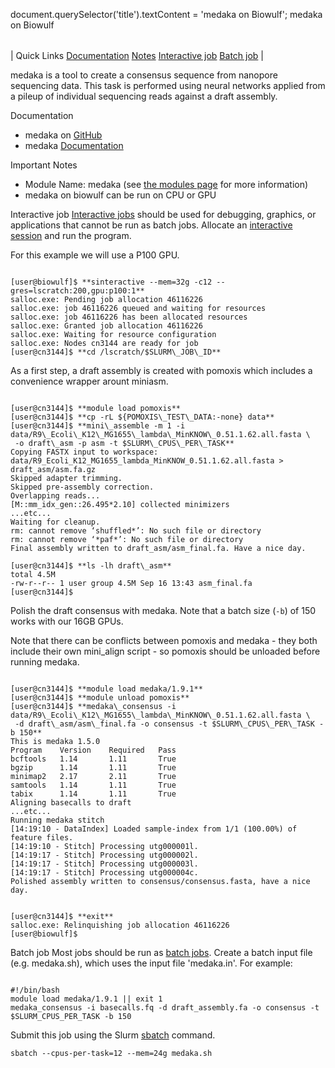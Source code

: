 

document.querySelector('title').textContent = 'medaka on Biowulf';
medaka on Biowulf


|  |
| --- |
| 
Quick Links
[Documentation](#doc)
[Notes](#notes)
[Interactive job](#int) 
[Batch job](#sbatch) 
 |


 medaka is a tool to create a consensus sequence from nanopore sequencing
data. This task is performed using neural networks applied from a pileup of
individual sequencing reads against a draft assembly. 



Documentation
* medaka on [GitHub](https://github.com/nanoporetech/medaka)
* medaka [Documentation](https://nanoporetech.github.io/medaka/)


Important Notes
* Module Name: medaka (see [the modules page](/apps/modules.html) for more information)
* medaka on biowulf can be run on CPU or GPU



Interactive job
[Interactive jobs](/docs/userguide.html#int) should be used for debugging, graphics, or applications that cannot be run as batch jobs.
Allocate an [interactive session](/docs/userguide.html#int) and run the program.


For this example we will use a P100 GPU.



```

[user@biowulf]$ **sinteractive --mem=32g -c12 --gres=lscratch:200,gpu:p100:1**
salloc.exe: Pending job allocation 46116226
salloc.exe: job 46116226 queued and waiting for resources
salloc.exe: job 46116226 has been allocated resources
salloc.exe: Granted job allocation 46116226
salloc.exe: Waiting for resource configuration
salloc.exe: Nodes cn3144 are ready for job
[user@cn3144]$ **cd /lscratch/$SLURM\_JOB\_ID**

```

As a first step, a draft assembly is created with pomoxis which includes a convenience
wrapper arount miniasm.



```

[user@cn3144]$ **module load pomoxis**
[user@cn3144]$ **cp -rL ${POMOXIS\_TEST\_DATA:-none} data**
[user@cn3144]$ **mini\_assemble -m 1 -i data/R9\_Ecoli\_K12\_MG1655\_lambda\_MinKNOW\_0.51.1.62.all.fasta \
 -o draft\_asm -p asm -t $SLURM\_CPUS\_PER\_TASK**
Copying FASTX input to workspace: data/R9_Ecoli_K12_MG1655_lambda_MinKNOW_0.51.1.62.all.fasta > draft_asm/asm.fa.gz
Skipped adapter trimming.
Skipped pre-assembly correction.
Overlapping reads...
[M::mm_idx_gen::26.495*2.10] collected minimizers
...etc...
Waiting for cleanup.
rm: cannot remove ‘shuffled*’: No such file or directory
rm: cannot remove ‘*paf*’: No such file or directory
Final assembly written to draft_asm/asm_final.fa. Have a nice day.

[user@cn3144]$ **ls -lh draft\_asm**
total 4.5M
-rw-r--r-- 1 user group 4.5M Sep 16 13:43 asm_final.fa
[user@cn3144]$ 

```

Polish the draft consensus with medaka. Note that a batch size (`-b`) of
150 works with our 16GB GPUs.


Note that there can be conflicts between pomoxis and medaka - they both include
their own mini\_align script - so pomoxis should be unloaded before running medaka.



```

[user@cn3144]$ **module load medaka/1.9.1**
[user@cn3144]$ **module unload pomoxis**
[user@cn3144]$ **medaka\_consensus -i data/R9\_Ecoli\_K12\_MG1655\_lambda\_MinKNOW\_0.51.1.62.all.fasta \
 -d draft\_asm/asm\_final.fa -o consensus -t $SLURM\_CPUS\_PER\_TASK -b 150**
This is medaka 1.5.0
Program    Version    Required   Pass
bcftools   1.14       1.11       True
bgzip      1.14       1.11       True
minimap2   2.17       2.11       True
samtools   1.14       1.11       True
tabix      1.14       1.11       True
Aligning basecalls to draft
...etc...
Running medaka stitch
[14:19:10 - DataIndex] Loaded sample-index from 1/1 (100.00%) of feature files.
[14:19:10 - Stitch] Processing utg000001l.
[14:19:17 - Stitch] Processing utg000002l.
[14:19:17 - Stitch] Processing utg000003l.
[14:19:17 - Stitch] Processing utg000004c.
Polished assembly written to consensus/consensus.fasta, have a nice day.


[user@cn3144]$ **exit**
salloc.exe: Relinquishing job allocation 46116226
[user@biowulf]$

```


Batch job
Most jobs should be run as [batch jobs](/docs/userguide.html#submit).
Create a batch input file (e.g. medaka.sh), which uses the input file 'medaka.in'. For example:



```

#!/bin/bash
module load medaka/1.9.1 || exit 1
medaka_consensus -i basecalls.fq -d draft_assembly.fa -o consensus -t $SLURM_CPUS_PER_TASK -b 150

```

Submit this job using the Slurm [sbatch](/docs/userguide.html) command.



```
sbatch --cpus-per-task=12 --mem=24g medaka.sh
```







